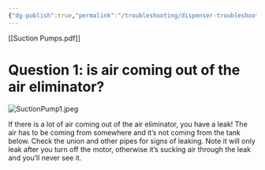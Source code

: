 ```yaml
---
{"dg-publish":true,"permalink":"/troubleshooting/dispenser-troubleshooting/suction-pumps/suction-pump-troubleshooting/"}
---
```


[[Suction Pumps.pdf]]

# Question 1: is air coming out of the air eliminator?

![SuctionPump1.jpeg](/img/user/Assets/Images/SuctionPump1.jpeg)

If there is a lot of air coming out of the air eliminator, you have a leak!  The air has to be coming from somewhere and it’s not coming from the tank below.  Check the union and other pipes for signs of leaking.  Note it will only leak after you turn off the motor, otherwise it’s sucking air through the leak and you’ll never see it.  

